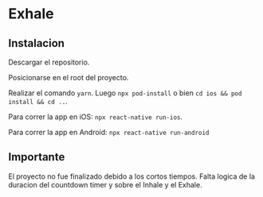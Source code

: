 # Exhale
## Instalacion

Descargar el repositorio.

Posicionarse en el root del proyecto.

Realizar el comando ```yarn```. Luego ```npx pod-install``` o bien ```cd ios && pod install && cd ..```.

Para correr la app en iOS: ```npx react-native run-ios```.

Para correr la app en Android: ```npx react-native run-android```

## Importante

El proyecto no fue finalizado debido a los cortos tiempos. Falta logica de la duracion del countdown timer y sobre el Inhale y el Exhale.
